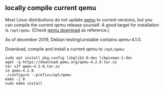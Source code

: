 locally compile current qemu
----------------------------

Most Linux distributions do not update [qemu](https://www.qemu.org/) to
current versions, but you can compile the current qemu release yourself.
A good target for installation is `/opt/qemu`. (Check
[qemu download](https://www.qemu.org/download/#source) as reference.)

As of december 2019, Debian testing/unstable contains qemu-4.1.0.

Download, compile and install a current qemu to `/opt/qemu`:
```shell
sudo apt install pkg-config libglib2.0-dev libpixman-1-dev
wget -q https://download.qemu.org/qemu-4.2.0.tar.xz
tar xJf qemu-4.2.0.tar.xz
cd qemu-4.2.0
./configure --prefix=/opt/qemu
make -j 8
sudo make install
```

